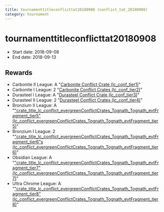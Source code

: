 ```yaml
---
title: tournamenttitleconflicttat20180908 (conflict_tat_20180908)
category: tournament
---
```

# tournamenttitleconflicttat20180908

  * Start date: 2018-09-08
  * End date: 2018-09-13

## Rewards

  * Carbonite II League: A "[Carbonite Conflict Crate (lc_conf_tier1)](lc_conf_tier1.html)"
  * Carbonite I League: 2 "[Carbonite Conflict Crates (lc_conf_tier2)](lc_conf_tier2.html)"
  * Durasteel I League: A "[Durasteel Conflict Crate (lc_conf_tier3)](lc_conf_tier3.html)"
  * Durasteel II League: 2 "[Durasteel Conflict Crates (lc_conf_tier4)](lc_conf_tier4.html)"
  * Bronzium II League: A "["crate_title_lc_conflict_evergreenConflictCrates_Tognath_Tognath_evtFragment_tier5" (lc_conflict_evergreenConflictCrates_Tognath_Tognath_evtFragment_tier5)](lc_conflict_evergreenConflictCrates_Tognath_Tognath_evtFragment_tier5.html)"
  * Bronzium I League: 2 "["crate_title_lc_conflict_evergreenConflictCrates_Tognath_Tognath_evtFragment_tier6"s (lc_conflict_evergreenConflictCrates_Tognath_Tognath_evtFragment_tier6)](lc_conflict_evergreenConflictCrates_Tognath_Tognath_evtFragment_tier6.html)"
  * Obsidian League: A "["crate_title_lc_conflict_evergreenConflictCrates_Tognath_Tognath_evtFragment_tier7" (lc_conflict_evergreenConflictCrates_Tognath_Tognath_evtFragment_tier7)](lc_conflict_evergreenConflictCrates_Tognath_Tognath_evtFragment_tier7.html)"
  * Ultra Chrome League: A "["crate_title_lc_conflict_evergreenConflictCrates_Tognath_Tognath_evtFragment_tier8" (lc_conflict_evergreenConflictCrates_Tognath_Tognath_evtFragment_tier8)](lc_conflict_evergreenConflictCrates_Tognath_Tognath_evtFragment_tier8.html)"
